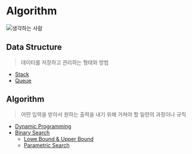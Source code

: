 # Algorithm

![생각하는 사람](https://t4.daumcdn.net/thumb/R720x0/?fname=http://t1.daumcdn.net/brunch/service/user/21n9/image/8WGiZyIhJcka7nkc3Mou-LK1Ud0.gif)

## Data Structure

> 데이터를 저장하고 관리하는 형태와 방법

- [Stack](https://github.com/BOLTB0X/DataStructure-Algorithm/tree/main/Algorithm/Stack#readme)
- [Queue]()

## Algorithm

> 어떤 입력을 받아서 원하는 출력을 내기 위해 거쳐야 할 일련의 과정이나 규칙

- [Dynamic Programming](https://github.com/BOLTB0X/DataStructure-Algorithm/blob/main/Algorithm/DP/READMD.md)
- [Binary Search](https://github.com/BOLTB0X/DataStructure-Algorithm/tree/main/Algorithm/BinarySearch)
  - [Lowe Bound & Upper Bound](https://github.com/BOLTB0X/DataStructure-Algorithm/tree/main/Algorithm/LowerUpper%20Bound)
  - [Parametric Search](https://github.com/BOLTB0X/DataStructure-Algorithm/tree/main/Algorithm/Parametric%20Search)
